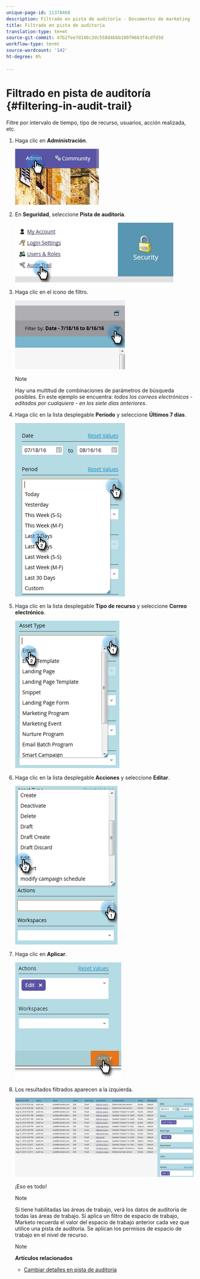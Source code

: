 ```yaml
---
unique-page-id: 11378468
description: Filtrado en pista de auditoría - Documentos de marketing - Documentación del producto
title: Filtrado en pista de auditoría
translation-type: tm+mt
source-git-commit: 47b2fee7d146c3dc558d4bbb10070683f4cdfd3d
workflow-type: tm+mt
source-wordcount: '142'
ht-degree: 0%

---
```



# Filtrado en pista de auditoría {#filtering-in-audit-trail}

Filtre por intervalo de tiempo, tipo de recurso, usuarios, acción realizada, etc.

1. Haga clic en **Administración**.

   ![](assets/one-1.png)

1. En **Seguridad**, seleccione **Pista de auditoría**.

   ![](assets/two-1.png)

1. Haga clic en el icono de filtro.

   ![](assets/three.png)

   >[!NOTE]
   >
   >Hay una multitud de combinaciones de parámetros de búsqueda posibles. En este ejemplo se encuentra: *todos los correos electrónicos - editados por cualquiera - en los siete días anteriores*.

1. Haga clic en la lista desplegable **Período** y seleccione **Últimos 7 días**.

   ![](assets/four.png)

1. Haga clic en la lista desplegable **Tipo de recurso** y seleccione **Correo electrónico**.

   ![](assets/five.png)

1. Haga clic en la lista desplegable **Acciones** y seleccione **Editar**.

   ![](assets/six.png)

1. Haga clic en **Aplicar**.

   ![](assets/seven.png)

1. Los resultados filtrados aparecen a la izquierda.

   ![](assets/eight.png)

   ¡Eso es todo!

   >[!NOTE]
   >
   >Si tiene habilitadas las áreas de trabajo, verá los datos de auditoría de todas las áreas de trabajo. Si aplica un filtro de espacio de trabajo, Marketo recuerda el valor del espacio de trabajo anterior cada vez que utilice una pista de auditoría. Se aplican los permisos de espacio de trabajo en el nivel de recurso.

   >[!NOTE]
   >
   >**Artículos relacionados**
   >
   >    
   >    
   >    * [Cambiar detalles en pista de auditoría](change-details-in-audit-trail.md)


